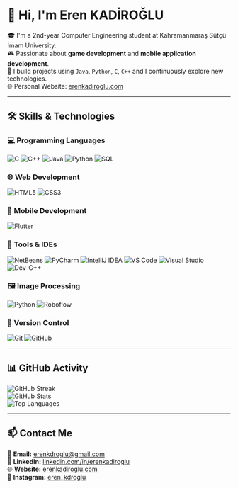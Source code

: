 # 👋 Hi, I'm Eren KADİROĞLU

🎓 I'm a 2nd-year Computer Engineering student at Kahramanmaraş Sütçü İmam University.  
🎮 Passionate about **game development** and **mobile application development**.  
🧠 I build projects using `Java`, `Python`, `C`, `C++` and I continuously explore new technologies.  
🌐 Personal Website: [erenkadiroglu.com](https://erenkadiroglu.com)

---

## 🛠️ Skills & Technologies

### 💻 Programming Languages
![C](https://img.shields.io/badge/C-00599C?style=for-the-badge&logo=c&logoColor=white) 
![C++](https://img.shields.io/badge/C++-00599C?style=for-the-badge&logo=cplusplus&logoColor=white) 
![Java](https://img.shields.io/badge/Java-ED8B00?style=for-the-badge&logo=openjdk&logoColor=white) 
![Python](https://img.shields.io/badge/Python-3670A0?style=for-the-badge&logo=python&logoColor=white) 
![SQL](https://img.shields.io/badge/SQL-336791?style=for-the-badge&logo=postgresql&logoColor=white) 

### 🌐 Web Development
![HTML5](https://img.shields.io/badge/HTML5-E34F26?style=for-the-badge&logo=html5&logoColor=white)
![CSS3](https://img.shields.io/badge/CSS3-1572B6?style=for-the-badge&logo=css3&logoColor=white)

### 📱 Mobile Development
![Flutter](https://img.shields.io/badge/Flutter-02569B?style=for-the-badge&logo=flutter&logoColor=white)

### 🧰 Tools & IDEs
![NetBeans](https://img.shields.io/badge/NetBeans-1B6AC6?style=for-the-badge&logo=apachenetbeanside&logoColor=white)
![PyCharm](https://img.shields.io/badge/PyCharm-143?style=for-the-badge&logo=pycharm&logoColor=white)
![IntelliJ IDEA](https://img.shields.io/badge/IntelliJ_IDEA-000000?style=for-the-badge&logo=intellijidea&logoColor=white)
![VS Code](https://img.shields.io/badge/VS_Code-007ACC?style=for-the-badge&logo=visualstudiocode&logoColor=white)
![Visual Studio](https://img.shields.io/badge/Visual_Studio-5C2D91?style=for-the-badge&logo=visualstudio&logoColor=white)
![Dev-C++](https://img.shields.io/badge/DevC++-blue?style=for-the-badge)

### 🖼️ Image Processing
![Python](https://img.shields.io/badge/Python-3670A0?style=for-the-badge&logo=python&logoColor=white)
![Roboflow](https://img.shields.io/badge/Roboflow-000000?style=for-the-badge&logo=roboflow&logoColor=white)

### 💾 Version Control
![Git](https://img.shields.io/badge/Git-F05032?style=for-the-badge&logo=git&logoColor=white)
![GitHub](https://img.shields.io/badge/GitHub-181717?style=for-the-badge&logo=github&logoColor=white)

---

## 📊 GitHub Activity

![GitHub Streak](https://streak-stats.demolab.com?user=erenkadiroglu&theme=github-dark&hide_border=true)  
![GitHub Stats](https://github-readme-stats.vercel.app/api?username=erenkadiroglu&show_icons=true&theme=github_dark)  
![Top Languages](https://github-readme-stats.vercel.app/api/top-langs/?username=erenkadiroglu&layout=compact&theme=github_dark)

---

## 📫 Contact Me

📧 **Email:** [erenkdroglu@gmail.com](mailto:erenkdroglu@gmail.com)  
💼 **LinkedIn:** [linkedin.com/in/erenkadiroglu](https://linkedin.com/in/erenkadiroglu)  
🌐 **Website:** [erenkadiroglu.com](https://erenkadiroglu.com)  
📸 **Instagram:** [eren_kdroglu](https://instagram.com/eren_kdroglu)

